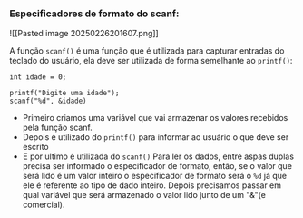 
### Especificadores de formato do scanf:

![[Pasted image 20250226201607.png]]

A função `scanf()` é uma função que é utilizada para capturar entradas do teclado do usuário, ela deve ser utilizada de forma semelhante ao `printf()`:
```
int idade = 0;

printf("Digite uma idade");
scanf("%d", &idade)
```
- Primeiro criamos uma variável que vai armazenar os valores recebidos pela função scanf. 
- Depois é utilizado do `printf()` para informar ao usuário o que deve ser escrito
- E por ultimo é utilizada do `scanf()` Para ler os dados, entre aspas duplas precisa ser informado o especificador de formato, então, se o valor que será lido é um valor inteiro o especificador de formato será o `%d` já que ele é referente ao tipo de dado inteiro. Depois precisamos passar em qual variável que será armazenado o valor lido junto de um "&"(e comercial).